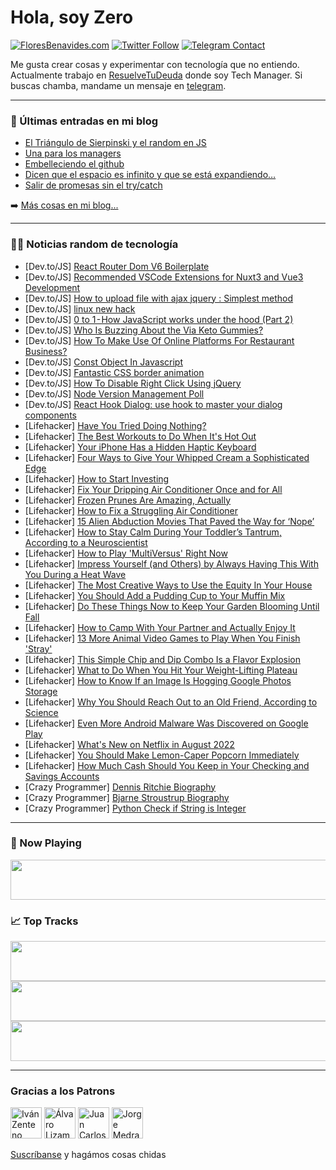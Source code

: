 # Hola, soy Zero

[![FloresBenavides.com](https://img.shields.io/website?down_message=oops&label=MiBlog&style=for-the-badge&up_message=online&url=https%3A%2F%2Ffloresbenavides.com)](https://floresbenavides.com) [![Twitter Follow](https://img.shields.io/twitter/follow/ZeroDragon?color=%231DA1F2&label=Follow&logo=twitter&logoColor=ffffff&style=for-the-badge)](https://twitter.com/zerodragon) [![Telegram Contact](https://img.shields.io/badge/escr%C3%ADbeme-ZeroDragon-%2326A5E4?style=for-the-badge&logo=telegram)](https://t.me/zerodragon)

Me gusta crear cosas y experimentar con tecnología que no entiendo.
Actualmente trabajo en [ResuelveTuDeuda](http://github.com/resuelve) donde soy Tech Manager.
Si buscas chamba, mandame un mensaje en [telegram](https://t.me/zerodragon).

---

### 📕 Últimas entradas en mi blog
<!-- BLOG-POST-LIST:START -->
- [El Triángulo de Sierpinski y el random en JS](https://floresbenavides.com/el-triangulo-de-sierpinski-y-el-random-en-js/)
- [Una para los managers](https://floresbenavides.com/una-para-los-managers/)
- [Embelleciendo el github](https://floresbenavides.com/embelleciendo-el-github/)
- [Dicen que el espacio es infinito y que se está expandiendo…](https://floresbenavides.com/dicen-que-el-espacio-es-infinito-y-que-se-esta-expandiendo/)
- [Salir de promesas sin el try/catch](https://floresbenavides.com/salir-de-promesas-sin-el-try-catch/)
<!-- BLOG-POST-LIST:END -->

➡️ [Más cosas en mi blog...](https://floresbenavides.com)

---

### 👨‍💻 Noticias random de tecnología
<!-- TECH-POSTS:START -->
- [Dev.to/JS] [React Router Dom V6 Boilerplate](https://dev.to/jps27cse/react-router-dom-v6-boilerplate-2ce1)
- [Dev.to/JS] [Recommended VSCode Extensions for Nuxt3 and Vue3 Development](https://dev.to/itsmnthn/recommended-vscode-extensions-for-nuxt3-and-vue3-development-54h0)
- [Dev.to/JS] [How to upload file with ajax jquery : Simplest method](https://dev.to/anand346/how-to-upload-file-with-ajax-jquery-simplest-method-25cl)
- [Dev.to/JS] [linux new hack](https://dev.to/husnain001/linux-new-hack-473p)
- [Dev.to/JS] [0 to 1 - How JavaScript works under the hood &lpar;Part 2&rpar;](https://dev.to/idrazhar/0-to-1-how-javascript-works-under-the-hood-part-2-48l5)
- [Dev.to/JS] [Who Is Buzzing About the Via Keto Gummies?](https://dev.to/cantusjohns/who-is-buzzing-about-the-via-keto-gummies-33jb)
- [Dev.to/JS] [How To Make Use Of Online Platforms For Restaurant Business?](https://dev.to/jonarya10/how-to-make-use-of-online-platforms-for-restaurant-business-3j63)
- [Dev.to/JS] [Const Object In Javascript](https://dev.to/devsimc/const-object-in-javascript-2d7d)
- [Dev.to/JS] [Fantastic CSS border animation](https://dev.to/chokcoco/fantastic-css-border-animation-5166)
- [Dev.to/JS] [How To Disable Right Click Using jQuery](https://dev.to/techsolutionstuff/how-to-disable-right-click-using-jquery-40dg)
- [Dev.to/JS] [Node Version Management Poll](https://dev.to/coreybutler/node-version-management-poll-5e03)
- [Dev.to/JS] [React Hook Dialog: use hook to master your dialog components](https://dev.to/jsun969/react-hook-dialog-use-hook-to-master-your-dialog-components-38jd)
- [Lifehacker] [Have You Tried Doing Nothing?](https://lifehacker.com/have-you-tried-doing-nothing-1849316346)
- [Lifehacker] [The Best Workouts to Do When It&#39;s Hot Out](https://lifehacker.com/the-best-workouts-to-do-when-its-hot-out-1849316676)
- [Lifehacker] [Your iPhone Has a Hidden Haptic Keyboard](https://lifehacker.com/your-iphone-has-a-hidden-haptic-keyboard-1849315813)
- [Lifehacker] [Four Ways to Give Your Whipped Cream a Sophisticated Edge](https://lifehacker.com/four-ways-to-give-your-whipped-cream-a-sophisticated-ed-1849315983)
- [Lifehacker] [How to Start Investing](https://lifehacker.com/how-to-start-investing-1849315591)
- [Lifehacker] [Fix Your Dripping Air Conditioner Once and for All](https://lifehacker.com/fix-your-dripping-air-conditioner-once-and-for-all-1849315453)
- [Lifehacker] [Frozen Prunes Are Amazing, Actually](https://lifehacker.com/frozen-prunes-are-amazing-actually-1849315080)
- [Lifehacker] [How to Fix a Struggling Air Conditioner](https://lifehacker.com/how-to-fix-a-struggling-air-conditioner-1849315016)
- [Lifehacker] [15 Alien Abduction Movies That Paved the Way for ‘Nope’](https://lifehacker.com/15-alien-abduction-movies-that-paved-the-way-for-nope-1849218944)
- [Lifehacker] [How to Stay Calm During Your Toddler’s Tantrum, According to a Neuroscientist](https://lifehacker.com/how-to-stay-calm-during-your-toddler-s-tantrum-accordi-1849314522)
- [Lifehacker] [How to Play &#39;MultiVersus&#39; Right Now](https://lifehacker.com/how-to-play-multiversus-right-now-1849314330)
- [Lifehacker] [Impress Yourself &lpar;and Others&rpar; by Always Having This With You During a Heat Wave](https://lifehacker.com/impress-yourself-and-others-by-always-having-this-wit-1849314408)
- [Lifehacker] [The Most Creative Ways to Use the Equity In Your House](https://lifehacker.com/the-most-creative-ways-to-use-the-equity-in-your-house-1849312480)
- [Lifehacker] [You Should Add a Pudding Cup to Your Muffin Mix](https://lifehacker.com/you-should-add-a-pudding-cup-to-your-muffin-mix-1849312092)
- [Lifehacker] [Do These Things Now to Keep Your Garden Blooming Until Fall](https://lifehacker.com/do-these-things-now-to-keep-your-garden-blooming-until-1849260125)
- [Lifehacker] [How to Camp With Your Partner and Actually Enjoy It](https://lifehacker.com/how-to-camp-with-your-partner-and-actually-enjoy-it-1849228629)
- [Lifehacker] [13 More Animal Video Games to Play When You Finish &#39;Stray&#39;](https://lifehacker.com/13-more-animal-video-games-to-play-when-you-finish-stra-1849218567)
- [Lifehacker] [This Simple Chip and Dip Combo Is a Flavor Explosion](https://lifehacker.com/this-simple-chip-and-dip-combo-is-a-flavor-explosion-1849213338)
- [Lifehacker] [What to Do When You Hit Your Weight-Lifting Plateau](https://lifehacker.com/what-to-do-when-you-hit-your-weight-lifting-plateau-1849212986)
- [Lifehacker] [How to Know If an Image Is Hogging Google Photos Storage](https://lifehacker.com/how-to-know-if-an-image-is-hogging-google-photos-storag-1849200245)
- [Lifehacker] [Why You Should Reach Out to an Old Friend, According to Science](https://lifehacker.com/why-you-should-reach-out-to-an-old-friend-according-to-1849211263)
- [Lifehacker] [Even More Android Malware Was Discovered on Google Play](https://lifehacker.com/even-more-android-malware-was-discovered-on-google-play-1849201021)
- [Lifehacker] [What&#39;s New on Netflix in August 2022](https://lifehacker.com/whats-new-on-netflix-in-august-2022-1849200453)
- [Lifehacker] [You Should Make Lemon-Caper Popcorn Immediately](https://lifehacker.com/you-should-make-lemon-caper-popcorn-immediately-1849201102)
- [Lifehacker] [How Much Cash Should You Keep in Your Checking and Savings Accounts](https://lifehacker.com/how-much-cash-should-you-keep-in-your-checking-and-savi-1849199688)
- [Crazy Programmer] [Dennis Ritchie Biography](https://www.thecrazyprogrammer.com/2022/07/dennis-ritchie-biography.html)
- [Crazy Programmer] [Bjarne Stroustrup Biography](https://www.thecrazyprogrammer.com/2022/07/bjarne-stroustrup-biography.html)
- [Crazy Programmer] [Python Check if String is Integer](https://www.thecrazyprogrammer.com/2022/07/python-check-if-string-is-integer.html)<!-- TECH-POSTS:END -->

---

### 🎵 Now Playing
<a href="https://spotify-now-playing-dun.vercel.app/now-playing?open"><img src="https://spotify-now-playing-dun.vercel.app/now-playing" width="540" height="64"></a>

### 📈 Top Tracks
<a href="https://spotify-now-playing-dun.vercel.app/top-tracks?i=1&open"><img src="https://spotify-now-playing-dun.vercel.app/top-tracks?i=1" width="540" height="64"></a>
<a href="https://spotify-now-playing-dun.vercel.app/top-tracks?i=2&open"><img src="https://spotify-now-playing-dun.vercel.app/top-tracks?i=2" width="540" height="64"></a>
<a href="https://spotify-now-playing-dun.vercel.app/top-tracks?i=3&open"><img src="https://spotify-now-playing-dun.vercel.app/top-tracks?i=3" width="540" height="64"></a>

---

### Gracias a los Patrons
[<img src="https://avatars.githubusercontent.com/u/243380?v=4" alt="Iván Zenteno" width="50px">](https://github.com/k001) [<img src="https://avatars.githubusercontent.com/u/19955639?v=4" alt="Álvaro Lizama" width="50px">](https://github.com/alvarolizama) [<img src="https://avatars.githubusercontent.com/u/2718753?v=4" alt="Juan Carlos Ruiz" width="50px">](https://github.com/JuanCrg90) [<img src="https://avatars.githubusercontent.com/u/37025?v=4" alt="Jorge Medrano" width="50px">](https://github.com/h1pp1e) 

[Suscríbanse](https://www.patreon.com/zerodragon) y hagámos cosas chidas
